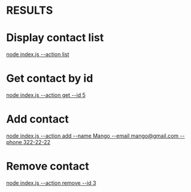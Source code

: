 # RESULTS

# Display contact list

[node index.js --action list](https://ibb.co/Ry63CJh)

# Get contact by id

[node index.js --action get --id 5](https://ibb.co/r3pPSHZ)

# Add contact

[node index.js --action add --name Mango --email mango@gmail.com --phone 322-22-22](https://ibb.co/yBsjtmT)

# Remove contact

[node index.js --action remove --id 3](https://ibb.co/CmvTC3h)
